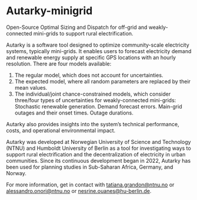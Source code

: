 # Autarky-minigrid
Open-Source Optimal Sizing and Dispatch for off-grid and weakly-connected mini-grids to support rural electrification. 

Autarky is a software tool designed to optimize community-scale electricity systems, typically mini-grids. It enables users to forecast electricity demand and renewable energy supply at specific GPS locations with an hourly resolution. There are four models available:
1. The regular model, which does not account for uncertainties.
2. The expected model, where all random parameters are replaced by their mean values.
3. The individual/joint chance-constrained models, which consider three/four types of uncertainties for weakly-connected mini-grids:
Stochastic renewable generation.
Demand forecast errors.
Main-grid outages and their onset times.
Outage durations.

Autarky also provides insights into the system’s technical performance, costs, and operational environmental impact.


Autarky was developed at Norwegian University of Science and Technology (NTNU) and Humboldt University of Berlin as a tool for investigating ways to support rural electrification and the decentralization of electricity in urban communities. Since its continuous development began in 2022, Autarky has been used for planning studies in Sub-Saharan Africa, Germany, and Norway.

For more information, get in contact with tatiana.grandon@ntnu.no or alessandro.onori@ntnu.no or nesrine.ouanes@hu-berlin.de. 

